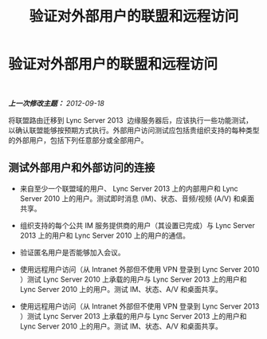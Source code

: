 ﻿---
title: 验证对外部用户的联盟和远程访问
TOCTitle: 验证对外部用户的联盟和远程访问
ms:assetid: a383fefb-c428-4462-93fd-15ba540fa867
ms:mtpsurl: https://technet.microsoft.com/zh-cn/library/JJ688163(v=OCS.15)
ms:contentKeyID: 49888547
ms.date: 05/19/2016
mtps_version: v=OCS.15
ms.translationtype: HT
---

# 验证对外部用户的联盟和远程访问

 

_**上一次修改主题：** 2012-09-18_

将联盟路由迁移到 Lync Server 2013  边缘服务器后，应该执行一些功能测试，以确认联盟能够按预期方式执行。外部用户访问测试应包括贵组织支持的每种类型的外部用户，包括下列任意部分或全部用户。

## 测试外部用户和外部访问的连接

  - 来自至少一个联盟域的用户、 Lync Server 2013 上的内部用户和 Lync Server 2010 上的用户。测试即时消息 (IM)、状态、音频/视频 (A/V) 和桌面共享。

  - 组织支持的每个公共 IM 服务提供商的用户（其设置已完成）与 Lync Server 2013 上的用户和 Lync Server 2010 上的用户的通信。

  - 验证匿名用户是否能够加入会议。

  - 使用远程用户访问（从 Intranet 外部但不使用 VPN 登录到 Lync Server 2010 ）测试 Lync Server 2010 上承载的用户与 Lync Server 2013 上的用户和 Lync Server 2010 上的用户。测试 IM、状态、A/V 和桌面共享。

  - 使用远程用户访问（从 Intranet 外部但不使用 VPN 登录到 Lync Server 2013 ）测试 Lync Server 2013 上承载的用户与 Lync Server 2013 上的用户和 Lync Server 2010 上的用户。测试 IM、状态、A/V 和桌面共享。

